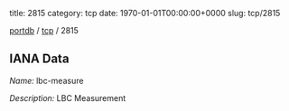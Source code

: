 title: 2815
category: tcp
date: 1970-01-01T00:00:00+0000
slug: tcp/2815

[portdb](/) / [tcp](/category/tcp.html) / 2815


## IANA Data

_Name:_ lbc-measure

_Description:_ LBC Measurement

